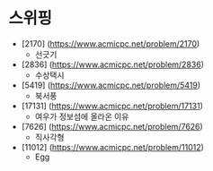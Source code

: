 스위핑
==========================================================================================
* [2170] (https://www.acmicpc.net/problem/2170)
  * 선긋기
* [2836] (https://www.acmicpc.net/problem/2836)
  * 수상택시
* [5419] (https://www.acmicpc.net/problem/5419)
  * 북서풍
* [17131] (https://www.acmicpc.net/problem/17131)
  * 여우가 정보섬에 올라온 이유
* [7626] (https://www.acmicpc.net/problem/7626)
  * 직사각형
* [11012] (https://www.acmicpc.net/problem/11012)
  * Egg